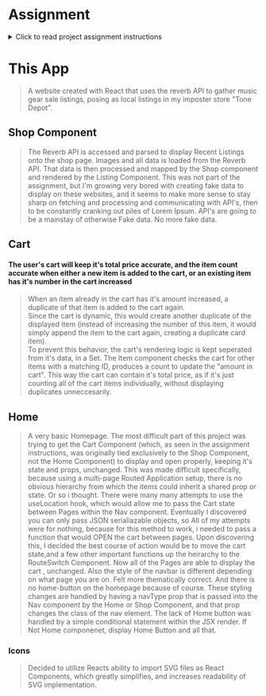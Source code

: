 # Assignment  

<details>
  <summary> Click to read project assignment instructions</summary>

## Create a new project with at least two pages 
  > (a homepage and a shop page, which includes your shopping cart).Let a user navigate between the pages with a navigation bar, which will be shown on both routes.

## On your shopping cart route, a user should see a sticky bar (it can be just a top section as well), which displays the number of items currently in the cart. 
  > You should also have a button next to it where you can go to the cart to checkout and pay (however we are not going to implement this logic here).


## Build individual card items for each of your products.  
  > Display an input field on it, which lets a user manually type in how many items they want to buy. Also, add an increment and decrement button next to it for fine-tuning. You can also display a title for each product as well as an “Add To Cart” button.
Once a user has submitted their order, the amount on the cart itself should adjust.

</details>



# This App

> A website created with React that uses the reverb API to gather music gear sale listings, posing as local listings in my imposter store "Tone Depot".

 
 
## Shop Component
> The Reverb API is accessed and parsed to display Recent Listings onto the shop page. Images and all data is loaded from the Reverb API. That data is then processed and mapped by the Shop component and rendered by the Listing Component. 
> This was not part of the assignment, but I'm growing very bored with creating fake data to display on these websites, and it seems to make more sense to stay sharp on fetching and processing and communicating with API's, then to be constantly cranking out piles of Lorem Ipsum. API's are going to be a mainstay of otherwise Fake data. No more fake data.


## Cart
#### The user's cart will keep it's total price accurate, and the item count accurate when either a new item is added to the cart, or an existing item has it's number in the cart increased

> When an item already in the cart has it's amount increased, a duplicate of that item is added to the cart again.  
> Since the cart is dynamic, this would create another duplicate of the displayed item (instead of increasing the number of this item, it would simply append the item to the cart again, creating a duplicate card item).  
> To prevent this behavior, the cart's rendering logic is kept seperated from it's data, in a Set.
> The Item component checks the cart for other items with a matching ID, produces a count to update the  "amount in cart".
> This way the cart can contain it's total price, as if it's just counting all of the cart items individually, without displaying duplicates unneccesarily.

## Home 
> A very basic Homepage. The most difficult part of this project was trying to get the Cart Component (which, as seen in the assignment instructions, was originally tied exclusively to the Shop Component, not the Home Component) to display and open properly, keeping it's state and props, unchanged. This was made difficult specifically, because using a multi-page Routed Application setup, there is no obvious hierarchy from which the items could inherit a shared prop or state. Or so i thought. There were many many attempts to use the useLocation hook, which would allow me to pass the Cart state between Pages within the Nav component. Eventually I discovered you can only pass JSON serialiazable objects, so All of my attempts were for nothing, because for this method to work, i needed to pass a function that would OPEN the cart between pages. Upon discovering this, I decided the best course of action would be to move the cart state,and a few other important functions up the heirarchy to the RouteSwitch Component. Now all of the Pages are able to display the cart , unchanged.
> Also the style of the navbar is different depending on what page you are on. Felt more thematically correct. And there is no home-button on the homepage because of course. These styling changes are handled by having a navType prop that is passed into the Nav component by the Home or Shop Component, and that prop changes the class of the nav element.
> The lack of Home button was handled by a simple conditional statement within the JSX render. If Not Home componenet, display Home Button and all that.


### Icons

> Decided to utilize Reacts ability to import SVG files as React Components, which greatly simplifies, and increases readability of SVG implementation.



  
  
